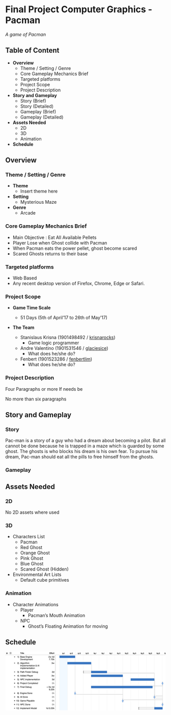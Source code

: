 # Final Project Computer Graphics - Pacman #
*A game of Pacman*

## **Table of Content** ##
- **Overview**
  - Theme / Setting / Genre
  - Core Gameplay Mechanics Brief
  - Targeted platforms
  - Project Scope
  - Project Description
- **Story and Gameplay**
  - Story (Brief)
  - Story (Detailed)
  - Gameplay (Brief)
  - Gameplay (Detailed)
- **Assets Needed**
  - 2D
  - 3D
  - Animation
- **Schedule**

## **Overview** ##
### Theme / Setting / Genre ###
- **Theme**
  - Insert theme here
- **Setting**
  - Mysterious Maze
- **Genre**
  - Arcade

### Core Gameplay Mechanics Brief ###
- Main Objective : Eat All Available Pellets
- Player Lose when Ghost collide with Pacman
- When Pacman eats the power pellet, ghost become scared
- Scared Ghosts returns to their base


### Targeted platforms ###
- Web Based
- Any recent desktop version of Firefox, Chrome, Edge or Safari.

### Project Scope ###
- **Game Time Scale**
  - 51 Days (5th of April’17 to 26th of May’17)

- **The Team**
  - Stanislaus Krisna (1901498492 / [krisnarocks][4eb6040a])
    - Game logic programmer
  - Andre Valentino (1901531546 / [glaciesice][09a79b58])
    - What does he/she do?
  - Fenbert (1901523286 / [fenbertlim][3d05666e])
    - What does he/she do?

### Project Description ###
Four Paragraphs or more If needs be

No more than six paragraphs

## **Story and Gameplay** ##
### Story ###
Pac-man is a story of a guy who had a dream about becoming a pilot. But all cannot be done because he is trapped in a maze which is guarded by some ghost. The ghosts is who blocks his dream is his own fear. To pursue his dream, Pac-man should eat all the pills to free himself from the ghosts.

### Gameplay ###

## **Assets Needed** ##
### 2D ###
No 2D assets where used
### 3D ###
- Characters List
  - Pacman
  - Red Ghost
  - Orange Ghost
  - Pink Ghost
  - Blue Ghost
  - Scared Ghost (Hidden)
- Environmental Art Lists
  - Default cube primitives

### Animation ###
- Character Animations
  - Player
    - Pacman’s Mouth Animation
  - NPC
    - Ghost’s Floating Animation for moving

## **Schedule** ##
![Schedule](documentation/schedule.png)

  [4eb6040a]: https://github.com/krisnarocks "Stanislaus Krisna's Github"
  [09a79b58]: https://github.com/glaciesice "Andre Valentino's Github"
  [3d05666e]: https://github.com/fenbertlim "Fenbert's Github"
